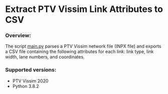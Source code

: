 # Extract PTV Vissim Link Attributes to CSV

### Overview:
The script [main.py](../master/main.py) parses a PTV Vissim network file (INPX file) and exports a CSV file containing the following attributes for each link: link type, link width, lane numbers, and coordinates.

### Supported versions:
* PTV Vissim 2020
* Python 3.8.2
